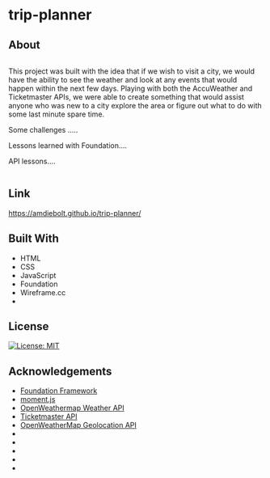 # trip-planner

## About

![]()

This project was built with the idea that if we wish to visit a city, we would have the ability to see the weather and look at any events that would happen within the next few days. Playing with both the AccuWeather and Ticketmaster APIs, we were able to create something that would assist anyone who was new to a city explore the area or figure out what to do with some last minute spare time.

Some challenges .....

Lessons learned with Foundation....

API lessons....

![]()

## Link
https://amdiebolt.github.io/trip-planner/

## Built With
- HTML
- CSS
- JavaScript
- Foundation
- Wireframe.cc
- 

## License
[![License: MIT](https://img.shields.io/badge/License-MIT-yellow.svg)](https://opensource.org/licenses/MIT)


## Acknowledgements
- [Foundation Framework](https://get.foundation/sites/docs/)
- [moment.js](https://momentjs.com/guides/)
- [OpenWeathermap Weather API](https://openweathermap.org/api/one-call-api)
- [Ticketmaster API]()
- [OpenWeatherMap Geolocation API](https://openweathermap.org/api/geocoding-api)
- []()
- []()
- []()
- []()
- []()


